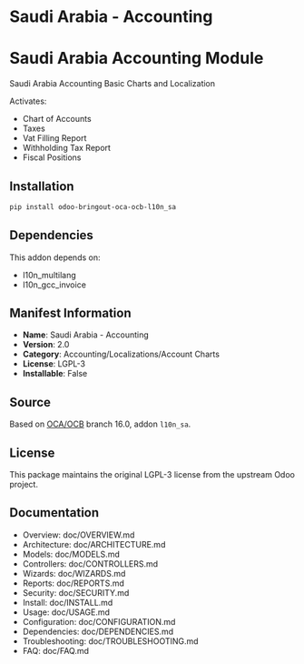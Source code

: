 # Saudi Arabia - Accounting


Saudi Arabia Accounting Module
===========================================================
Saudi Arabia Accounting Basic Charts and Localization

Activates:

- Chart of Accounts
- Taxes
- Vat Filling Report
- Withholding Tax Report
- Fiscal Positions


## Installation

```bash
pip install odoo-bringout-oca-ocb-l10n_sa
```

## Dependencies

This addon depends on:
- l10n_multilang
- l10n_gcc_invoice

## Manifest Information

- **Name**: Saudi Arabia - Accounting
- **Version**: 2.0
- **Category**: Accounting/Localizations/Account Charts
- **License**: LGPL-3
- **Installable**: False

## Source

Based on [OCA/OCB](https://github.com/OCA/OCB) branch 16.0, addon `l10n_sa`.

## License

This package maintains the original LGPL-3 license from the upstream Odoo project.

## Documentation

- Overview: doc/OVERVIEW.md
- Architecture: doc/ARCHITECTURE.md
- Models: doc/MODELS.md
- Controllers: doc/CONTROLLERS.md
- Wizards: doc/WIZARDS.md
- Reports: doc/REPORTS.md
- Security: doc/SECURITY.md
- Install: doc/INSTALL.md
- Usage: doc/USAGE.md
- Configuration: doc/CONFIGURATION.md
- Dependencies: doc/DEPENDENCIES.md
- Troubleshooting: doc/TROUBLESHOOTING.md
- FAQ: doc/FAQ.md
